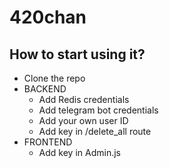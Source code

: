 # 420chan

## How to start using it?

- Clone the repo
- BACKEND
    - Add Redis credentials
    - Add telegram bot credentials
    - Add your own user ID
    - Add key in /delete_all route
- FRONTEND
    - Add key in Admin.js